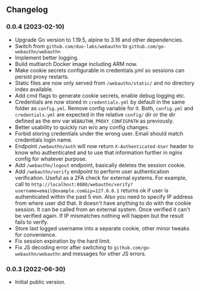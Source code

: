 ## Changelog

### 0.0.4 (2023-02-10)

* Upgrade Go version to 1.19.5, alpine to 3.16 and other dependencies.
* Switch from `github.com/duo-labs/webauthn` to `github.com/go-webauthn/webauthn`
* Implement better logging.
* Build multiarch Docker image including ARM now.
* Make cookie secrets configurable in credentials.yml so sessions can persist proxy restarts.
* Static files are now only served from `/webauthn/static/` and no directory index available.
* Add cmd flags to generate cookie secrets, enable debug logging etc.
* Credentials are now stored in `credentials.yml` by default in the same folder as `config.yml`.
  Remove config variable for it. Both, `config.yml` and `credentials.yml` are expected in the relative
  `config/` dir or the dir defined as the env var `WEBAUTHN_PROXY_CONFIGPATH` as previously.
* Better usability to quickly run w/o any config changes.
* Forbid storing credentials under the wrong user. Email should match credentials login name.
* Endpoint `/webauthn/auth` will now return `X-Authenticated-User` header to know who authenticated and
  to use that information further in nginx config for whatever purpose.
* Add `/webauthn/logout` endpoint, basically deletes the session cookie.
* Add `/webauthn/verify` endpoint to perform user authentication verification.
  Useful as a 2FA check for external systems.
  For example, call to `http://localhost:8080/webauthn/verify?username=email@example.com&ip=127.0.0.1`
  returns ok if user is authenticated within the past 5 min. Also you need to specify IP address from where user did that. It doesn't have anything to do with the cookie session. It can be called from an external system.
  Once verified it can't be verified again. If IP mismatches nothing will happen but the result fails to verify.
* Store last logged username into a separate cookie, other minor tweaks for convenience.
* Fix session expiration by the hard limit.
* Fix JS decoding error after switching to `github.com/go-webauthn/webauthn` and messages for other JS errors.

### 0.0.3 (2022-06-30)

* Initial public version.
